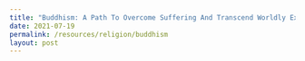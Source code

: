 ```yaml
---
title: "Buddhism: A Path To Overcome Suffering And Transcend Worldly Existence"
date: 2021-07-19
permalink: /resources/religion/buddhism
layout: post
---
```

